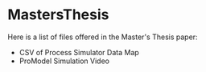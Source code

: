 # MastersThesis

Here is a list of files offered in the Master's Thesis paper:

- CSV of Process Simulator Data Map
- ProModel Simulation Video
